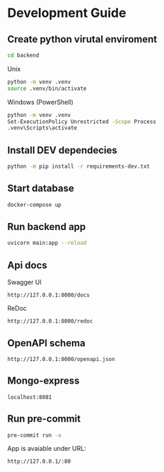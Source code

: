 # Development Guide

## Create python virutal enviroment

```sh
cd backend
```

Unix

```sh
python -m venv .venv
source .venv/bin/activate
```

Windows (PowerShell)

```sh
python -m venv .venv
Set-ExecutionPolicy Unrestricted -Scope Process
.venv\Scripts\activate
```

## Install DEV dependecies

```sh
python -m pip install -r requirements-dev.txt
```

## Start database

```sh
docker-compose up
```

## Run backend app

```sh
uvicorn main:app --reload
```

## Api docs

Swagger UI

```text
http://127.0.0.1:8000/docs
```

ReDoc

```text
http://127.0.0.1:8000/redoc
```

## OpenAPI schema

```text
http://127.0.0.1:8000/openapi.json
```

## Mongo-express

```text
localhost:8081
```

## Run pre-commit

```sh
pre-commit run -a
```

App is avaiable under URL:

```text
http://127.0.0.1/:80
```
